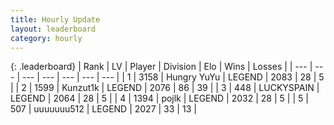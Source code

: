 ```yaml
---
title: Hourly Update
layout: leaderboard
category: hourly
---
```


{: .leaderboard}
| Rank | LV | Player | Division | Elo | Wins | Losses |
| --- | --- | --- | --- | --- | --- | --- |
| <span data-change="0">1</span> | 3158 | <span title="ID: 164871">Hungry YuYu</span> | LEGEND | <span data-change="0">2083</span> | <span data-change="0">28</span> | <span data-change="0">5</span> |
| <span data-change="0">2</span> | 1599 | <span title="ID: 392407">Kunzut1k</span> | LEGEND | <span data-change="13">2076</span> | <span data-change="2">86</span> | <span data-change="0">39</span> |
| <span data-change="0">3</span> | 448 | <span title="ID: 623829">LUCKYSPAIN</span> | LEGEND | <span data-change="7">2064</span> | <span data-change="1">28</span> | <span data-change="0">5</span> |
| <span data-change="1">4</span> | 1394 | <span title="ID: 4783">pojlk</span> | LEGEND | <span data-change="0">2032</span> | <span data-change="0">28</span> | <span data-change="0">5</span> |
| <span data-change="3">5</span> | 507 | <span title="ID: 655022">uuuuuuu512</span> | LEGEND | <span data-change="24">2027</span> | <span data-change="3">33</span> | <span data-change="0">13</span> |